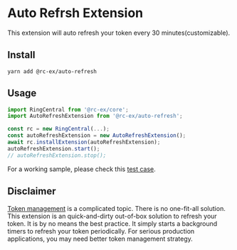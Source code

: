 # Auto Refrsh Extension

This extension will auto refresh your token every 30 minutes(customizable).

## Install

```
yarn add @rc-ex/auto-refresh
```

## Usage

```ts
import RingCentral from '@rc-ex/core';
import AutoRefreshExtension from '@rc-ex/auto-refresh';

const rc = new RingCentral(...);
const autoRefreshExtension = new AutoRefreshExtension();
await rc.installExtension(autoRefreshExtension);
autoRefreshExtension.start();
// autoRefreshExtension.stop();
```

For a working sample, please check this
[test case](../../../test/auto-refresh-extension.spec.ts).

## Disclaimer

[Token management](https://medium.com/ringcentral-developers/ringcentral-token-management-477578f00954)
is a complicated topic. There is no one-fit-all solution. This extension is an
quick-and-dirty out-of-box solution to refresh your token. It is by no means the
best practice. It simply starts a background timers to refresh your token
periodically. For serious production applications, you may need better token
management strategy.
